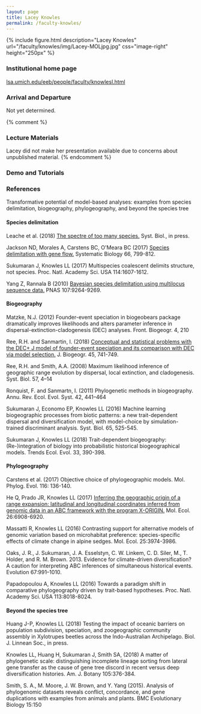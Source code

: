 ```yaml
---
layout: page
title: Lacey Knowles
permalink: /faculty-knowles/
---
```

{% include figure.html description="Lacey Knowles" url="/faculty/knowles/img/Lacey-MOLjpg.jpg" css="image-right" height="250px" %}
### Institutional home page 

[lsa.umich.edu/eeb/people/faculty/knowlesl.html](https://lsa.umich.edu/eeb/people/faculty/knowlesl.html)

### Arrival and Departure 

Not yet determined.

{% comment %}
### Lecture Materials

Lacey did not make her presentation available due to concerns about unpublished material.
{% endcomment %}

### Demo and Tutorials

### References 

Transformative potential of model-based analyses: examples from species delimitation, biogeography, phylogeography, and beyond the species tree

#### Species delimitation

Leache et al. (2018) [The spectre of too many species.](https://doi.org/10.1093/sysbio/syy051) Syst. Biol., in press. 

Jackson ND, Morales A, Carstens BC, O'Meara BC (2017) [Species delimitation with gene flow.](http://doi.org/10.1093/sysbio/syw117) Systematic Biology 66, 799-812. 

Sukumaran J, Knowles LL (2017) Multispecies coalescent delimits structure, not species. Proc. Natl. Academy Sci. USA 114:1607-1612.

Yang Z, Rannala B (2010) [Bayesian species delimitation using multilocus sequence data.](https://doi.org/10.1073/pnas.0913022107) PNAS 107:9264-9269.

#### Biogeography

Matzke, N.J. (2012) Founder-event speciation in biogeobears package dramatically improves likelihoods and alters parameter inference in dispersal-extinction-cladogenesis (DEC) analyses. Front. Biogeogr. 4, 210

Ree, R.H. and Sanmartin, I. (2018) [Conceptual and statistical problems with the DEC+ J model of founder-event speciation and its comparison with DEC via model selection.](http://dx.doi.org/10.1111/jbi.13173) J. Biogeogr. 45, 741-749. 

Ree, R.H. and Smith, A.A. (2008) Maximum likelihood inference of geographic range evolution by dispersal, local extinction, and cladogenesis. Syst. Biol. 57, 4–14

Ronquist, F. and Sanmartn, I. (2011) Phylogenetic methods in biogeography. Annu. Rev. Ecol. Evol. Syst. 42, 441–464

Sukumaran J, Economo EP, Knowles LL (2016) Machine learning biogeographic processes from biotic patterns: a new trait-dependent dispersal and diversification model, with model-choice by simulation-trained discriminant analysis. Syst. Biol. 65, 525-545.

Sukumaran J, Knowles LL (2018) Trait-dependent biogeography: (Re-)integration of biology into probabilistic historical biogeographical models. Trends Ecol. Evol. 33, 390-398.

#### Phylogeography

Carstens et al. (2017) Objective choice of phylogeographic models. Mol. Phylog. Evol. 116: 136-140.

He Q, Prado JR, Knowles LL (2017) [Inferring the geographic origin of a range expansion: latitudinal and longitudinal coordinates inferred from genomic data in an ABC framework with the program X-ORIGIN.](http://doi.org/10.1111/mec.14380) Mol. Ecol. 26:6908-6920.

Massatti R, Knowles LL (2016) Contrasting support for alternative models of genomic variation based on microhabitat preference: species-specific effects of climate change in alpine sedges. Mol. Ecol. 25:3974-3986.

Oaks, J. R., J. Sukumaran, J. A. Esselstyn, C. W. Linkem, C. D. Siler, M., T. Holder, and R. M. Brown. 2013. Evidence for climate-driven diversification? A caution for interpreting ABC inferences of simultaneous historical events. Evolution 67:991–1010.

Papadopoulou A, Knowles LL (2016) Towards a paradigm shift in comparative phylogeography driven by trait-based hypotheses. Proc. Natl. Academy Sci. USA 113:8018-8024.

#### Beyond the species tree

Huang J-P, Knowles LL (2018) Testing the impact of oceanic barriers on population subdivision, speciation, and zoogeographic community assembly in Xylotrupes beetles across the Indo-Australian Archipelago. Biol. J. Linnean Soc., in press.

Knowles LL, Huang H, Sukumaran J, Smith SA, (2018) A matter of phylogenetic scale: distinguishing incomplete lineage sorting from lateral gene transfer as the cause of gene tree discord in recent versus deep diversification histories. Am. J. Botany 105:376-384.

Smith, S. A., M. Moore, J. W. Brown, and Y. Yang (2015). Analysis of phylogenomic datasets reveals conflict, concordance, and gene duplications with examples from animals and plants. BMC Evolutionary Biology 15:150
